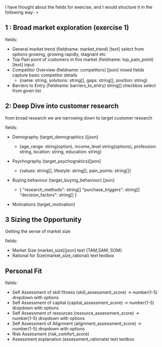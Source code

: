 I have thought about the fields for exercise, and  I would structure it in the following way- >

## 1 : Broad market exploration (exercise 1)

fields:

- General market trend (fieldname: market_trend) [text] select from options growing, growing rapidly, stagnant etc
- Top Pain point of customers in this market (fieldname: top_pain_point) [text] input
- Competitor Overview (fieldname: competitors) [json] mixed fields capture basic competitor details
  - {name: string, solutions: string[], gaps: string[], position: string}
- Barriers to Entry (fieldname: barriers_to_entry) string[] checkbox select from given list

## 2: Deep Dive into customer research

from broad research we are narrowing down to target customer research

fields:

- Demography (target_demographics )[json]
  - {age_range: string(option), income_level string(options), profession: string, location: string, education: string}

- Psychography (target_psychograhics)[json]
  - {values: string[], lifestyle: string[], pain_points: string[]}

- Buying behaviour (target_buying_behaviour) [json]
  - {
      "research_methods": string[]
      "purchase_triggers": string[]
      "decision_factors": string[]
    }
- Motivations (target_motivation)

## 3 Sizing the Opportunity

Getting the sense of market size

fields:

- Market Size (market_size)[json] text {TAM,SAM, SOM}
- Rational for Size(market_size_rational) text textbox

## Personal Fit

fields:

- Self Assessment of skill fitness (skill_assessment_score) -> number(1-5) dropdown with options
- Self Assessment of capital (capital_assessment_score) -> number(1-5) dropdown with options
- Self Assessment of resources (resource_assessment_score) -> number(1-5) dropdown with options
- Self Assessment of Alignment (alignment_assessment_score) -> number(1-5) dropdown with options
- Risk Assessment (risk_comfort_score)
- Assessment explanation (assessment_rationale) text textbox